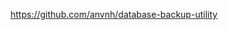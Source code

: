 [https://github.com/anvnh/database-backup-utility
](https://roadmap.sh/projects/database-backup-utility)
